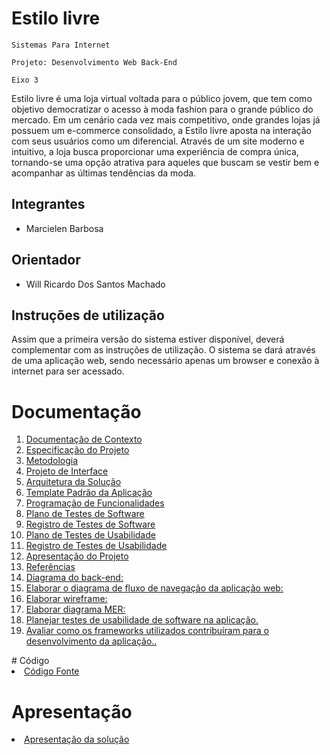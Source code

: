 # Estilo livre

`Sistemas Para Internet`

`Projeto: Desenvolvimento Web Back-End`

`Eixo 3`

Estilo livre é uma loja virtual voltada para o público jovem, que tem como objetivo democratizar o acesso à moda fashion para o grande público do mercado. Em um cenário cada vez mais competitivo, onde grandes lojas já possuem um e-commerce consolidado, a Estilo livre aposta na interação com seus usuários como um diferencial. Através de um site moderno e intuitivo, a loja busca proporcionar uma experiência de compra única, tornando-se uma opção atrativa para aqueles que buscam se vestir bem e acompanhar as últimas tendências da moda.

## Integrantes

- Marcielen Barbosa

## Orientador

- Will Ricardo Dos Santos Machado

## Instruções de utilização

Assim que a primeira versão do sistema estiver disponível, deverá complementar com as instruções de utilização. O sistema se dará através de uma aplicação web, sendo necessário apenas um browser e conexão à internet para ser acessado.

# Documentação

<ol>
<li><a href="docs/01-Documentação de Contexto.md"> Documentação de Contexto</a></li>
<li><a href="docs/02-Especificação do Projeto.md"> Especificação do Projeto</a></li>
<li><a href="docs/03-Metodologia.md"> Metodologia</a></li>
<li><a href="docs/04-Projeto de Interface.md"> Projeto de Interface</a></li>
<li><a href="docs/05-Arquitetura da Solução.md"> Arquitetura da Solução</a></li>
<li><a href="docs/06-Template Padrão da Aplicação.md"> Template Padrão da Aplicação</a></li>
<li><a href="docs/07-Programação de Funcionalidades.md"> Programação de Funcionalidades</a></li>
<li><a href="docs/08-Plano de Testes de Software.md"> Plano de Testes de Software</a></li>
<li><a href="docs/09-Registro de Testes de Software.md"> Registro de Testes de Software</a></li>
<li><a href="docs/10-Plano de Testes de Usabilidade.md"> Plano de Testes de Usabilidade</a></li>
<li><a href="docs/11-Registro de Testes de Usabilidade.md"> Registro de Testes de Usabilidade</a></li>
<li><a href="docs/12-Apresentação do Projeto.md"> Apresentação do Projeto</a></li>
<li><a href="docs/13-Referências.md"> Referências</a></li>
<li><a href="docs/14-Diagrama-back-end.md"> Diagrama do back-end:</a></li>

 <li><a href="docs/15-fluxo-navegacao.md"> Elaborar o diagrama de fluxo de navegação da aplicação web:</a></li>
 <li><a href="docs/16-wireframe.md"> Elaborar wireframe:</a></li>
 <li><a href="docs/17-diagrama-MER.md"> Elaborar diagrama MER:</a></li>
 <li><a href="docs/18-planejamento-teste-usabilidade.md"> Planejar testes de usabilidade de software na aplicação.</a></li>
  <li><a href="docs/19-avaliar-framework.md"> Avaliar como os frameworks utilizados contribuíram para o desenvolvimento da aplicação..</a></li>
</ol>
</ol>
# Código

<li><a href="src/README.md"> Código Fonte</a></li>

# Apresentação

<li><a href="presentation/README.md"> Apresentação da solução</a></li>
